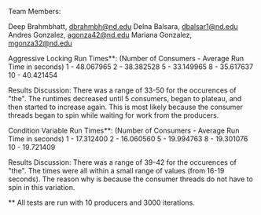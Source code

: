 Team Members:

  Deep Brahmbhatt, dbrahmbh@nd.edu
  Delna Balsara, dbalsar1@nd.edu
  Andres Gonzalez, agonza42@nd.edu
  Mariana Gonzalez, mgonza32@nd.edu

Aggressive Locking Run Times**:
(Number of Consumers - Average Run Time in seconds)
1 - 48.067965
2 -  38.382528
5 - 33.149965
8 - 35.617637
10 - 40.421454

Results Discussion:
  There was a range of 33-50 for the occurences of "the". The runtimes decreased until 5 consumers, began to plateau, and then started to increase again. This is most likely because the consumer threads began to spin while waiting for work from the producers. 

Condition Variable Run Times**:
(Number of Consumers - Average Run Time in seconds)
1 - 17.312400
2 - 16.060560
5 - 19.994763
8 - 19.301076
10 - 19.721409

Results Discussion:
  There was a range of 39-42 for the occurences of "the". The times were all within a small range of values (from 16-19 seconds). The reason why is because the consumer threads do not have to spin in this variation.

** All tests are run with 10 producers and 3000 iterations.
